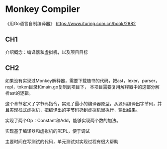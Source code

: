 # Monkey Compiler
《用Go语言自制编译器》
https://www.ituring.com.cn/book/2882

## CH1
介绍概念：编译器和虚拟机，以及项目目标

## CH2
如果没有实现过Monkey解释器，需要下载随书的代码，把ast，lexer，parser，repl，token目录和main.go复制到项目下，
本项目需要复用解释器中的这部分解析ast的逻辑。

这个章节定义了字节码指令，实现了最小的编译器原型，从源码编译出字节码，并且实现栈式虚拟机，把编译出的字节码扔到虚拟机里执行，输出结果。

实现了两个Op：Constant和Add，能够实现两个数的加法。

实现基于编译器和虚拟机的REPL，便于调试

主要时间在写测试的代码，单元测试对实现过程有很大帮助